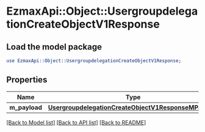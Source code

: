 # EzmaxApi::Object::UsergroupdelegationCreateObjectV1Response

## Load the model package
```perl
use EzmaxApi::Object::UsergroupdelegationCreateObjectV1Response;
```

## Properties
Name | Type | Description | Notes
------------ | ------------- | ------------- | -------------
**m_payload** | [**UsergroupdelegationCreateObjectV1ResponseMPayload**](UsergroupdelegationCreateObjectV1ResponseMPayload.md) |  | 

[[Back to Model list]](../README.md#documentation-for-models) [[Back to API list]](../README.md#documentation-for-api-endpoints) [[Back to README]](../README.md)


